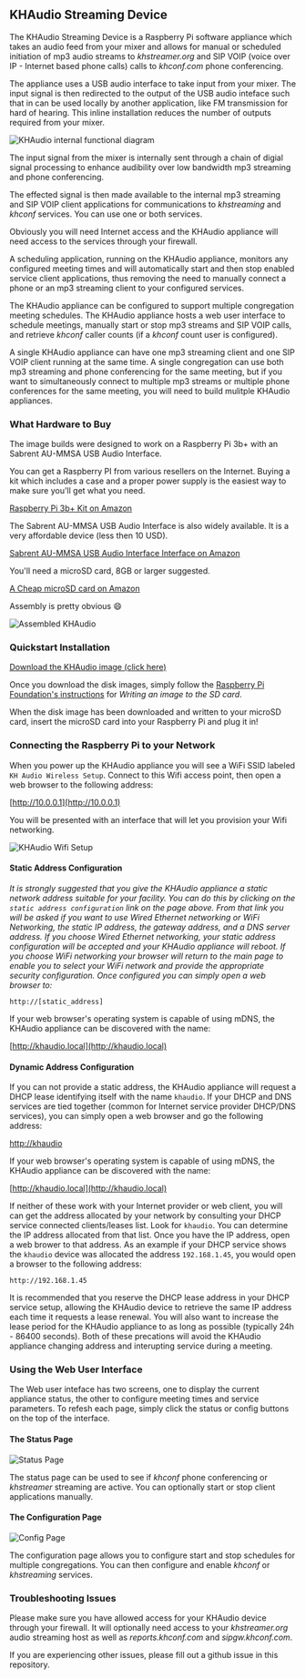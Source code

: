 ## KHAudio Streaming Device ##

The KHAudio Streaming Device is a Raspberry Pi software appliance which takes an audio feed from your mixer and allows for manual or scheduled initiation of mp3 audio streams to *khstreamer.org* and SIP VOIP (voice over IP - Internet based phone calls) calls to *khconf.com* phone conferencing.

The appliance uses a USB audio interface to take input from your mixer. The input signal is then redirected to the output of the USB audio inteface such that in can be used locally by another application, like FM transmission for hard of hearing. This inline installation reduces the number of outputs required from your mixer.

![KHAudio internal functional diagram](./resources/khaudio_diagram.png)

The input signal from the mixer is internally sent through a chain of digial signal processing to enhance audibility over low bandwidth mp3 streaming and phone conferencing.

The effected signal is then made available to the internal mp3 streaming and SIP VOIP client applications for communications to *khstreaming* and *khconf* services. You can use one or both services.

Obviously you will need Internet access and the KHAudio appliance will need access to the services through your firewall.

A scheduling application, running on the KHAudio appliance, monitors any configured meeting times and will automatically start and then stop enabled service client applications, thus removing the need to manually connect a phone or an mp3 streaming client to your configured services.

The KHAudio appliance can be configured to support multiple congregation meeting schedules. The KHAudio appliance hosts a web user interface to schedule meetings, manually start or stop mp3 streams and SIP VOIP calls, and retrieve *khconf* caller counts (if a *khconf* count user is configured).

A single KHAudio appliance can have one mp3 streaming client and one SIP VOIP client running at the same time. A single congregation can use both mp3 streaming and phone conferencing for the same meeting, but if you want to simultaneously connect to multiple mp3 streams or multiple phone conferences for the same meeting, you will need to build mulitple KHAudio appliances.

### What Hardware to Buy ###

The image builds were designed to work on a Raspberry Pi 3b+ with an Sabrent AU-MMSA USB Audio Interface.

You can get a Raspberry PI from various resellers on the Internet. Buying a kit which includes a case and a proper power supply is the easiest way to make sure you'll get what you need.

[Raspberry Pi 3b+ Kit on Amazon](https://www.amazon.com/CanaKit-Raspberry-Premium-Clear-Supply/dp/B07BC7BMHY)

The Sabrent AU-MMSA USB Audio Interface is also widely available. It is a very affordable device (less then 10 USD).

[Sabrent AU-MMSA USB Audio Interface Interface on Amazon](https://www.amazon.com/gp/product/B00IRVQ0F8)

You'll need a microSD card, 8GB or larger suggested.

[A Cheap microSD card on Amazon](https://www.amazon.com/Sandisk-Ultra-Micro-UHS-I-Adapter/dp/B073K14CVB)

Assembly is pretty obvious :smile:

![Assembled KHAudio](./resources/khaudiopi.jpg)

### Quickstart Installation ###

[Download the KHAudio image (click here)](https://www.dropbox.com/s/tv3gnztc56gjlrv/khaudio.img?dl=1)

Once you download the disk images, simply follow the [Raspberry Pi Foundation's instructions](https://www.raspberrypi.org/documentation/installation/installing-images/) for *Writing an image to the SD card*.

When the disk image has been downloaded and written to your microSD card, insert the microSD card into your Raspberry Pi and plug it in!

### Connecting the Raspberry Pi to your Network ###

When you power up the KHAudio appliance you will see a WiFi SSID labeled `KH Audio Wireless Setup`. Connect to this Wifi access point, then open a web browser to the following address:

[http://10.0.0.1](http://10.0.0.1)

You will be presented with an interface that will let you provision your Wifi networking.

![KHAudio Wifi Setup](resources/khaudio_wifisetup.png)

#### Static Address Configuration ####

*It is strongly suggested that you give the KHAudio appliance a static network address suitable for your facility. You can do this by clicking on the `static address configuration` link on the page above. From that link you will be asked if you want to use Wired Ethernet networking or WiFi Networking, the static IP address, the gateway address, and a DNS server address. If you choose Wired Ethernet networking, your static address configuration will be accepted and your KHAudio appliance will reboot. If you choose WiFi networking your browser will return to the main page to enable you to select your WiFi network and provide the appropriate security configuration. Once configured you can simply open a web browser to:*

`http://[static_address]`

If your web browser's operating system is capable of using mDNS, the KHAudio appliance can be discovered with the name:

[http://khaudio.local](http://khaudio.local)

#### Dynamic Address Configuration ####

If you can not provide a static address, the KHAudio appliance will request a DHCP lease identifying itself with the name `khaudio`. If your DHCP and DNS services are tied together (common for Internet service provider DHCP/DNS services), you can simply open a web browser and go the following address:

[http://khaudio](http://khaudio)

If your web browser's operating system is capable of using mDNS, the KHAudio appliance can be discovered with the name:

[http://khaudio.local](http://khaudio.local)

If neither of these work with your Internet provider or web client, you will can get the address allocated by your network by consulting your DHCP service connected clients/leases list. Look for `khaudio`. You can determine the IP address allocated from that list. Once you have the IP address, open a web brower to that address. As an example if your DHCP service shows the `khaudio` device was allocated the address `192.168.1.45`, you would open a browser to the following address:

`http://192.168.1.45`

It is recommended that you reserve the DHCP lease address in your DHCP service setup, allowing the KHAudio device to retrieve the same IP address each time it requests a lease renewal. You will also want to increase the lease period for the KHAudio appliance to as long as possible (typically 24h - 86400 seconds). Both of these precations will avoid the KHAudio appliance changing address and interupting service during a meeting.

### Using the Web User Interface ###

The Web user inteface has two screens, one to display the current appliance status, the other to configure meeting times and service parameters. To refesh each page, simply click the status or config buttons on the top of the interface.

#### The Status Page ####

![Status Page](./resources/khaudio_status.png)

The status page can be used to see if *khconf* phone conferencing or *khstreamer* streaming are active. You can optionally start or stop client applications manually.

#### The Configuration Page ####

![Config Page](./resources/khaudio_config.png)

The configuration page allows you to configure start and stop schedules for multiple congregations. You can then configure and enable *khconf* or *khstreaming* services.

### Troubleshooting Issues ###

Please make sure you have allowed access for your KHAudio device through your firewall. It will optionally need access to your *khstreamer.org* audio streaming host as well as *reports.khconf.com* and *sipgw.khconf.com*.

If you are experiencing other issues, please fill out a github issue in this repository.
